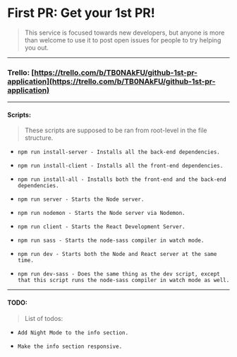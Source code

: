 # First PR: Get your 1st PR!

> This service is focused towards new developers, but anyone is more than welcome to use it to post open issues for people to try helping you out.

---

### Trello: [https://trello.com/b/TB0NAkFU/github-1st-pr-application](https://trello.com/b/TB0NAkFU/github-1st-pr-application)

---

#### Scripts:

> These scripts are supposed to be ran from root-level in the file structure.

* `npm run install-server - Installs all the back-end dependencies.`

* `npm run install-client - Installs all the front-end dependencies.`

* `npm run install-all - Installs both the front-end and the back-end dependencies.`

* `npm run server - Starts the Node server.`

* `npm run nodemon - Starts the Node server via Nodemon.`

* `npm run client - Starts the React Development Server.`

* `npm run sass - Starts the node-sass compiler in watch mode.`

* `npm run dev - Starts both the Node and React server at the same time.`

* `npm run dev-sass - Does the same thing as the dev script, except that this script runs the node-sass compiler in watch mode as well.`

---

#### TODO:

> List of todos:

* `Add Night Mode to the info section.`

* `Make the info section responsive.`

